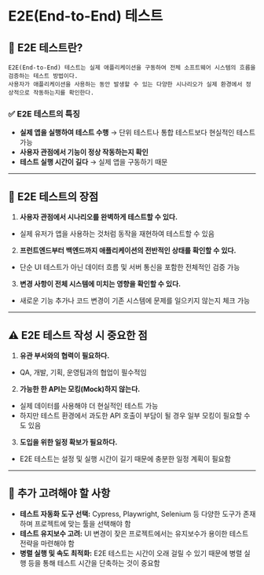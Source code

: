 # E2E(End-to-End) 테스트

## 📌 E2E 테스트란?
~~~
E2E(End-to-End) 테스트는 실제 애플리케이션을 구동하여 전체 소프트웨어 시스템의 흐름을 검증하는 테스트 방법이다.
사용자가 애플리케이션을 사용하는 동안 발생할 수 있는 다양한 시나리오가 실제 환경에서 정상적으로 작동하는지를 확인한다.
~~~

### ✅ E2E 테스트의 특징
- **실제 앱을 실행하여 테스트 수행** → 단위 테스트나 통합 테스트보다 현실적인 테스트 가능
- **사용자 관점에서 기능이 정상 작동하는지 확인**
- **테스트 실행 시간이 길다** → 실제 앱을 구동하기 때문

---

## 🎯 E2E 테스트의 장점

1. **사용자 관점에서 시나리오를 완벽하게 테스트할 수 있다.**
  - 실제 유저가 앱을 사용하는 것처럼 동작을 재현하여 테스트할 수 있음
2. **프런트엔드부터 백엔드까지 애플리케이션의 전반적인 상태를 확인할 수 있다.**
  - 단순 UI 테스트가 아닌 데이터 흐름 및 서버 통신을 포함한 전체적인 검증 가능
3. **변경 사항이 전체 시스템에 미치는 영향을 확인할 수 있다.**
  - 새로운 기능 추가나 코드 변경이 기존 시스템에 문제를 일으키지 않는지 체크 가능
   
---

## ⚠️ E2E 테스트 작성 시 중요한 점

1. **유관 부서와의 협력이 필요하다.**
  - QA, 개발, 기획, 운영팀과의 협업이 필수적임
2. **가능한 한 API는 모킹(Mock)하지 않는다.**
  - 실제 데이터를 사용해야 더 현실적인 테스트 가능
  - 하지만 테스트 환경에서 과도한 API 호출이 부담이 될 경우 일부 모킹이 필요할 수도 있음
3. **도입을 위한 일정 확보가 필요하다.**
  - E2E 테스트는 설정 및 실행 시간이 길기 때문에 충분한 일정 계획이 필요함
   
---

## 🚀 추가 고려해야 할 사항

- **테스트 자동화 도구 선택:** Cypress, Playwright, Selenium 등 다양한 도구가 존재하며 프로젝트에 맞는 툴을 선택해야 함
- **테스트 유지보수 고려:** UI 변경이 잦은 프로젝트에서는 유지보수가 용이한 테스트 전략을 마련해야 함
- **병렬 실행 및 속도 최적화:** E2E 테스트는 시간이 오래 걸릴 수 있기 때문에 병렬 실행 등을 통해 테스트 시간을 단축하는 것이 중요함